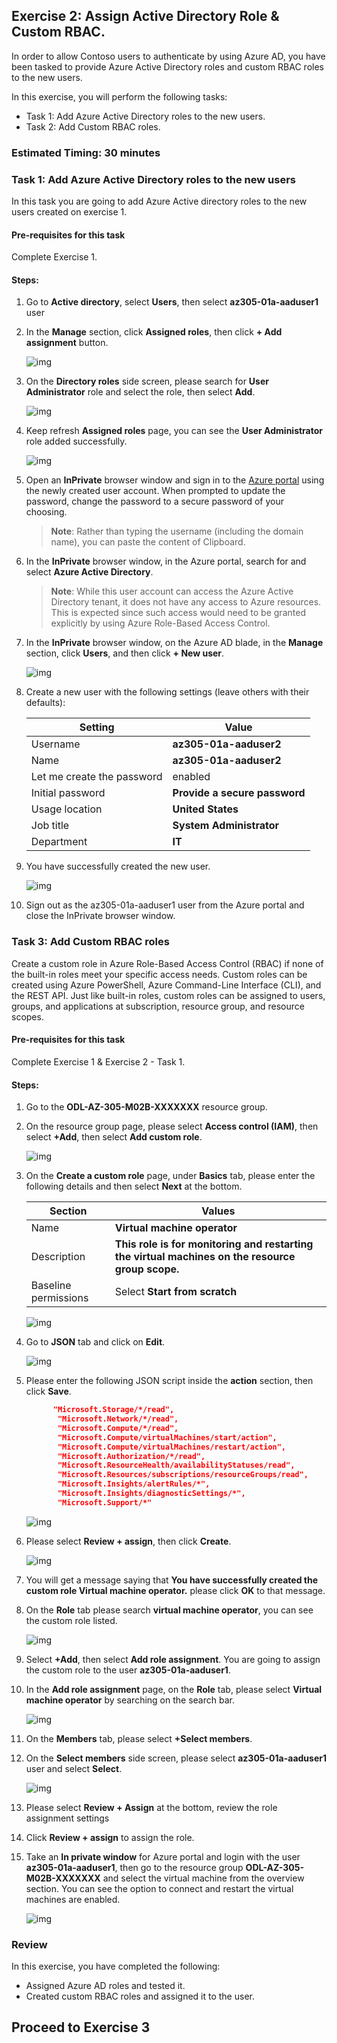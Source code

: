 
## Exercise 2: Assign Active Directory Role & Custom RBAC.

In order to allow Contoso users to authenticate by using Azure AD, you have been tasked to provide Azure Active Directory roles and custom RBAC roles to the new users.

In this exercise, you will perform the following tasks:

+ Task 1: Add Azure Active Directory roles to the new users.
+ Task 2: Add Custom RBAC roles.

### Estimated Timing: 30 minutes

### Task 1: Add Azure Active Directory roles to the new users

In this task you are going to add Azure Active directory roles to the new users created on exercise 1.

#### Pre-requisites for this task

Complete Exercise 1.

#### Steps:

1. Go to **Active directory**, select **Users**, then select **az305-01a-aaduser1** user

2. In the **Manage** section, click **Assigned roles**, then click **+ Add assignment** button.

    ![img](../media/nuse5.png)

3. On the **Directory roles** side screen, please search for **User Administrator** role and select the role, then select **Add**.

    ![img](../media/nuse6.png)

4. Keep refresh **Assigned roles** page, you can see the **User Administrator** role added successfully.

    ![img](../media/nuse7.png)

5. Open an **InPrivate** browser window and sign in to the [Azure portal](https://portal.azure.com) using the newly created user account. When prompted to update the password, change the password to a secure password of your choosing. 

    >**Note**: Rather than typing the username (including the domain name), you can paste the content of Clipboard.

6. In the **InPrivate** browser window, in the Azure portal, search for and select **Azure Active Directory**.

    >**Note**: While this user account can access the Azure Active Directory tenant, it does not have any access to Azure resources. This is expected since such access would need to be granted explicitly by using Azure Role-Based Access Control. 

7. In the **InPrivate** browser window, on the Azure AD blade, in the **Manage** section, click **Users**, and then click **+ New user**.

    ![img](../media/nuse8.png)

8. Create a new user with the following settings (leave others with their defaults):

    | Setting | Value |
    | --- | --- |
    | Username  | **az305-01a-aaduser2** |
    | Name | **az305-01a-aaduser2** |
    | Let me create the password | enabled |
    | Initial password | **Provide a secure password** |
    | Usage location | **United States** |
    | Job title | **System Administrator** |
    | Department | **IT** |

9. You have successfully created the new user.

    ![img](../media/nuse9.png)

10. Sign out as the az305-01a-aaduser1 user from the Azure portal and close the InPrivate browser window.

### Task 3: Add Custom RBAC roles

Create a custom role in Azure Role-Based Access Control (RBAC) if none of the built-in roles meet your specific access needs. Custom roles can be created using Azure PowerShell, Azure Command-Line Interface (CLI), and the REST API. Just like built-in roles, custom roles can be assigned to users, groups, and applications at subscription, resource group, and resource scopes.

#### Pre-requisites for this task

Complete Exercise 1 & Exercise 2 - Task 1.

#### Steps:

1. Go to the **ODL-AZ-305-M02B-XXXXXXX** resource group.

2. On the resource group page, please select **Access control (IAM)**, then select **+Add**, then select **Add custom role**.

    ![img](../media/custr1.png)

3. On the **Create a custom role** page, under **Basics** tab, please enter the following details and then select **Next** at the bottom.

   | Section | Values |
   | ------- | ------ |
   | Name | **Virtual machine operator** |
   | Description | **This role is for monitoring and restarting the virtual machines on the resource group scope.** |
   | Baseline permissions | Select **Start from scratch** |
   
    ![img](../media/custr2.png)  

4. Go to **JSON** tab and click on **Edit**.

    ![img](../media/custr3a.png)  

5. Please enter the following JSON script inside the **action** section, then click **Save**.

   ```JSON
         "Microsoft.Storage/*/read",
          "Microsoft.Network/*/read",
          "Microsoft.Compute/*/read",
          "Microsoft.Compute/virtualMachines/start/action",
          "Microsoft.Compute/virtualMachines/restart/action",
          "Microsoft.Authorization/*/read",
          "Microsoft.ResourceHealth/availabilityStatuses/read",
          "Microsoft.Resources/subscriptions/resourceGroups/read",
          "Microsoft.Insights/alertRules/*",
          "Microsoft.Insights/diagnosticSettings/*",
          "Microsoft.Support/*"
   ```
   
     ![img](../media/custr4a.png)  
   
6. Please select **Review + assign**, then click **Create**.

    ![img](../media/custr5.png) 

7. You will get a message saying that **You have successfully created the custom role Virtual machine operator.** please click **OK** to that message.

8. On the **Role** tab please search **virtual machine operator**, you can see the custom role listed.

    ![img](../media/custr6.png)

9. Select **+Add**, then select **Add role assignment**. You are going to assign the custom role to the user **az305-01a-aaduser1**.

10. In the **Add role assignment** page, on the **Role** tab, please select **Virtual machine operator** by searching on the search bar.

    ![img](../media/custr7.png)

11. On the **Members** tab, please select **+Select members**.

12. On the **Select members** side screen, please select **az305-01a-aaduser1** user and select **Select**.

    ![img](../media/custr8.png)

13. Please select **Review + Assign** at the bottom, review the role assignment settings

14. Click **Review + assign** to assign the role.

15. Take an **In private window** for Azure portal and login with the user **az305-01a-aaduser1**, then go to the resource group **ODL-AZ-305-M02B-XXXXXXX** and select the virtual machine from the overview section. You can see the option to connect and restart the virtual machines are enabled.

    ![img](../media/custr9.png)

### Review

In this exercise, you have completed the following:

- Assigned Azure AD roles and tested it.
- Created custom RBAC roles and assigned it to the user.    

## Proceed to Exercise 3
